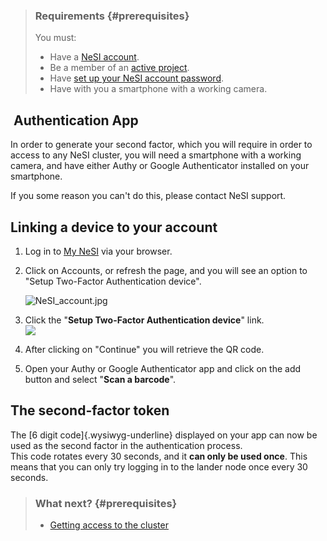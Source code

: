 > ### Requirements {#prerequisites}
>
> You must:
>
> -   Have a [NeSI
>     account](https://support.nesi.org.nz/hc/en-gb/articles/360000159715).
> -   Be a member of an [active
>     project](https://support.nesi.org.nz/hc/en-gb/sections/360000196195-Accounts-Projects).
> -   Have [set up your NeSI account
>     password](https://support.nesi.org.nz/hc/en-gb/articles/360000335995-Setting-Up-and-Resetting-Your-Password).
> -   Have with you a smartphone with a working camera.

 Authentication App
-------------------

In order to generate your second factor, which you will require in order
to access to any NeSI cluster, you will need a smartphone with a working
camera, and have either Authy or Google Authenticator installed on your
smartphone.

If you some reason you can\'t do this, please contact NeSI support.

Linking a device to your account
--------------------------------

1.  Log in to [My NeSI](https://my.nesi.org.nz) via your browser.

2.  Click on Accounts, or refresh the page, and you will see an option
    to \"Setup Two-Factor Authentication device\".

    ![NeSI\_account.jpg](https://support.nesi.org.nz/hc/article_attachments/360004939776/NeSI_account.jpg)

3.  Click the \"**Setup Two-Factor Authentication device**\" link.\
    ![](https://support.nesi.org.nz/hc/article_attachments/360001267755/mceclip0.png)
4.  After clicking on \"Continue\" you will retrieve the QR code.
5.  Open your Authy or Google Authenticator app and click on the add
    button and select \"**Scan a barcode**\".

The second-factor token
-----------------------

The [6 digit code]{.wysiwyg-underline} displayed on your app can now be
used as the second factor in the authentication process.\
This code rotates every 30 seconds, and it **can only be used once**.
This means that you can only try logging in to the lander node once
every 30 seconds.

> ### What next? {#prerequisites}
>
> -   [Getting access to the
>     cluster](https://support.nesi.org.nz/hc/en-gb/articles/360001016335)
